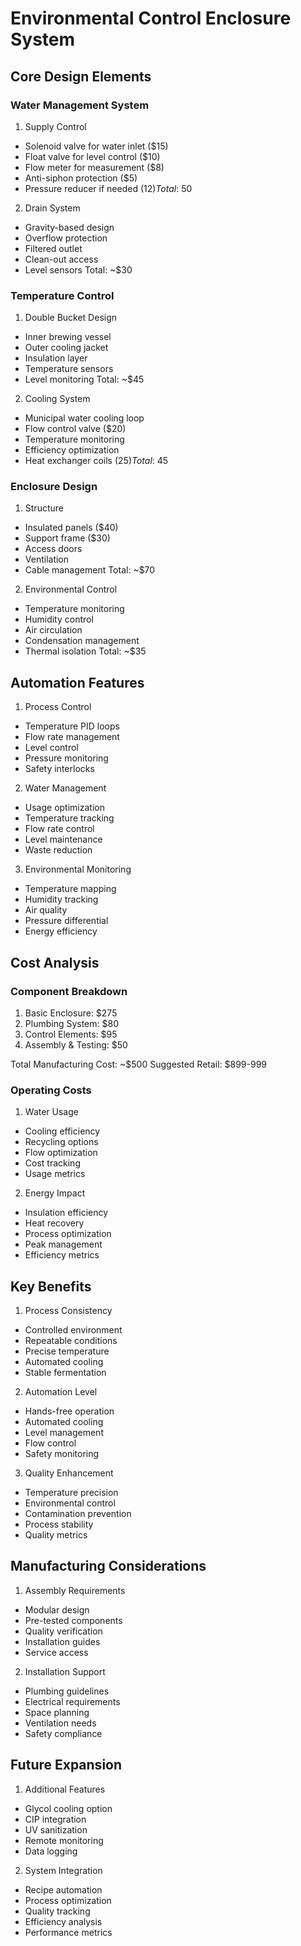 # Environmental Control Enclosure System

## Core Design Elements

### Water Management System

1. Supply Control

- Solenoid valve for water inlet ($15)
- Float valve for level control ($10)
- Flow meter for measurement ($8)
- Anti-siphon protection ($5)
- Pressure reducer if needed ($12)
  Total: ~$50

2. Drain System

- Gravity-based design
- Overflow protection
- Filtered outlet
- Clean-out access
- Level sensors
  Total: ~$30

### Temperature Control

1. Double Bucket Design

- Inner brewing vessel
- Outer cooling jacket
- Insulation layer
- Temperature sensors
- Level monitoring
  Total: ~$45

2. Cooling System

- Municipal water cooling loop
- Flow control valve ($20)
- Temperature monitoring
- Efficiency optimization
- Heat exchanger coils ($25)
  Total: ~$45

### Enclosure Design

1. Structure

- Insulated panels ($40)
- Support frame ($30)
- Access doors
- Ventilation
- Cable management
  Total: ~$70

2. Environmental Control

- Temperature monitoring
- Humidity control
- Air circulation
- Condensation management
- Thermal isolation
  Total: ~$35

## Automation Features

1. Process Control

- Temperature PID loops
- Flow rate management
- Level control
- Pressure monitoring
- Safety interlocks

2. Water Management

- Usage optimization
- Temperature tracking
- Flow rate control
- Level maintenance
- Waste reduction

3. Environmental Monitoring

- Temperature mapping
- Humidity tracking
- Air quality
- Pressure differential
- Energy efficiency

## Cost Analysis

### Component Breakdown

1. Basic Enclosure: $275
2. Plumbing System: $80
3. Control Elements: $95
4. Assembly & Testing: $50

Total Manufacturing Cost: ~$500
Suggested Retail: $899-999

### Operating Costs

1. Water Usage

- Cooling efficiency
- Recycling options
- Flow optimization
- Cost tracking
- Usage metrics

2. Energy Impact

- Insulation efficiency
- Heat recovery
- Process optimization
- Peak management
- Efficiency metrics

## Key Benefits

1. Process Consistency

- Controlled environment
- Repeatable conditions
- Precise temperature
- Automated cooling
- Stable fermentation

2. Automation Level

- Hands-free operation
- Automated cooling
- Level management
- Flow control
- Safety monitoring

3. Quality Enhancement

- Temperature precision
- Environmental control
- Contamination prevention
- Process stability
- Quality metrics

## Manufacturing Considerations

1. Assembly Requirements

- Modular design
- Pre-tested components
- Quality verification
- Installation guides
- Service access

2. Installation Support

- Plumbing guidelines
- Electrical requirements
- Space planning
- Ventilation needs
- Safety compliance

## Future Expansion

1. Additional Features

- Glycol cooling option
- CIP integration
- UV sanitization
- Remote monitoring
- Data logging

2. System Integration

- Recipe automation
- Process optimization
- Quality tracking
- Efficiency analysis
- Performance metrics